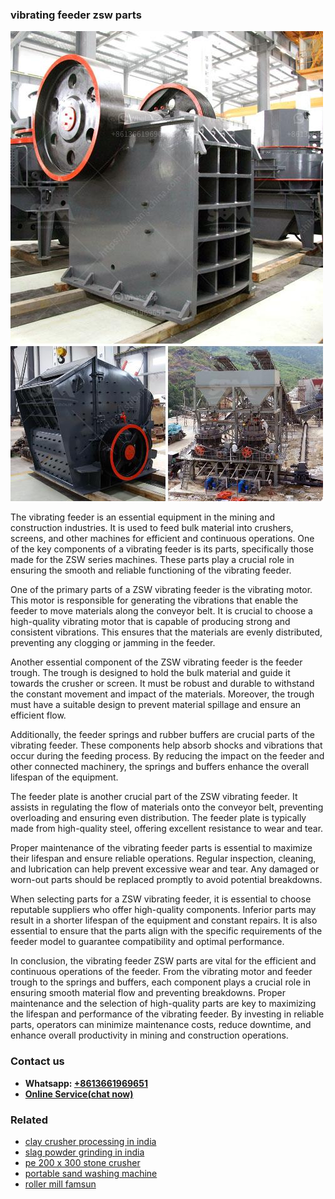 <h3>vibrating feeder zsw parts</h3><img src='1706755348.jpg' alt=''><p>The vibrating feeder is an essential equipment in the mining and construction industries. It is used to feed bulk material into crushers, screens, and other machines for efficient and continuous operations. One of the key components of a vibrating feeder is its parts, specifically those made for the ZSW series machines. These parts play a crucial role in ensuring the smooth and reliable functioning of the vibrating feeder.</p><p>One of the primary parts of a ZSW vibrating feeder is the vibrating motor. This motor is responsible for generating the vibrations that enable the feeder to move materials along the conveyor belt. It is crucial to choose a high-quality vibrating motor that is capable of producing strong and consistent vibrations. This ensures that the materials are evenly distributed, preventing any clogging or jamming in the feeder.</p><p>Another essential component of the ZSW vibrating feeder is the feeder trough. The trough is designed to hold the bulk material and guide it towards the crusher or screen. It must be robust and durable to withstand the constant movement and impact of the materials. Moreover, the trough must have a suitable design to prevent material spillage and ensure an efficient flow.</p><p>Additionally, the feeder springs and rubber buffers are crucial parts of the vibrating feeder. These components help absorb shocks and vibrations that occur during the feeding process. By reducing the impact on the feeder and other connected machinery, the springs and buffers enhance the overall lifespan of the equipment.</p><p>The feeder plate is another crucial part of the ZSW vibrating feeder. It assists in regulating the flow of materials onto the conveyor belt, preventing overloading and ensuring even distribution. The feeder plate is typically made from high-quality steel, offering excellent resistance to wear and tear.</p><p>Proper maintenance of the vibrating feeder parts is essential to maximize their lifespan and ensure reliable operations. Regular inspection, cleaning, and lubrication can help prevent excessive wear and tear. Any damaged or worn-out parts should be replaced promptly to avoid potential breakdowns.</p><p>When selecting parts for a ZSW vibrating feeder, it is essential to choose reputable suppliers who offer high-quality components. Inferior parts may result in a shorter lifespan of the equipment and constant repairs. It is also essential to ensure that the parts align with the specific requirements of the feeder model to guarantee compatibility and optimal performance.</p><p>In conclusion, the vibrating feeder ZSW parts are vital for the efficient and continuous operations of the feeder. From the vibrating motor and feeder trough to the springs and buffers, each component plays a crucial role in ensuring smooth material flow and preventing breakdowns. Proper maintenance and the selection of high-quality parts are key to maximizing the lifespan and performance of the vibrating feeder. By investing in reliable parts, operators can minimize maintenance costs, reduce downtime, and enhance overall productivity in mining and construction operations.</p><h3>Contact us</h3><ul><li><strong>Whatsapp:&nbsp;<a href="https://wa.me/8613661969651">+8613661969651</a></strong></li><li><a href="https://swt.shibang-china.com/?git&amp;zhl&amp;vibrating feeder zsw parts"><strong>Online Service(chat now)</strong></a></li></ul><h3>Related</h3><ul><li><a href='clay crusher processing in india.md'>clay crusher processing in india</a></li><li><a href='slag powder grinding in india.md'>slag powder grinding in india</a></li><li><a href='pe 200 x 300 stone crusher.md'>pe 200 x 300 stone crusher</a></li><li><a href='portable sand washing machine.md'>portable sand washing machine</a></li><li><a href='roller mill famsun.md'>roller mill famsun</a></li></ul>